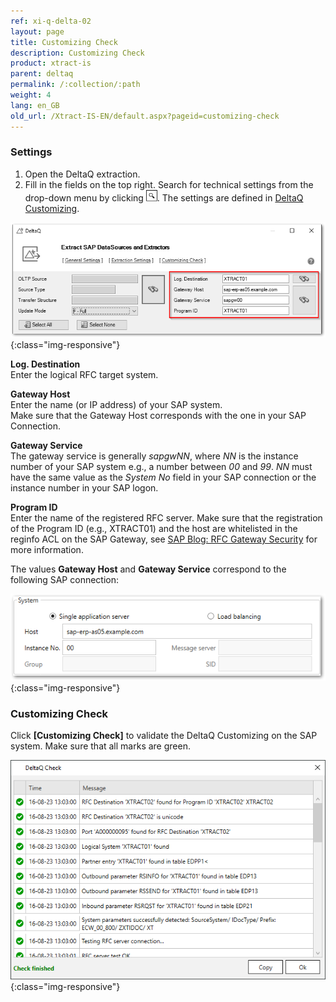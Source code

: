 ```yaml
---
ref: xi-q-delta-02
layout: page
title: Customizing Check
description: Customizing Check
product: xtract-is
parent: deltaq
permalink: /:collection/:path
weight: 4
lang: en_GB
old_url: /Xtract-IS-EN/default.aspx?pageid=customizing-check
---
```


### Settings

1. Open the DeltaQ extraction.
2. Fill in the fields on the top right. Search for technical settings from the drop-down menu by clicking ![magnifying-glass](/img/content/icons/magnifying-glass.png). The settings are defined in [DeltaQ Customizing](../sap-customizing/customizing-for-deltaq).


![deltaq-tech-settings](/img/content/deltaq-tech-settings2.png){:class="img-responsive"}

**Log. Destination**<br>Enter the logical RFC target system.

**Gateway Host**<br>Enter the name (or IP address) of your SAP system. <br>
Make sure that the Gateway Host corresponds with the one in your SAP Connection.

**Gateway Service**<br>The gateway service is generally *sapgwNN*, where *NN* is the instance number of your SAP system e.g., a number between *00* and *99*.
*NN* must have the same value as the *System No* field in your SAP connection or the instance number in your SAP logon. 

**Program ID**<br>Enter the name of the registered RFC server.
Make sure that the registration of the Program ID (e.g., XTRACT01) and the host are whitelisted in the reginfo ACL on the SAP Gateway, see [SAP Blog: RFC Gateway Security](https://blogs.sap.com/2021/01/26/rfc-gateway-security-part-1-basic-understanding/) for more information.


The values **Gateway Host** and **Gateway Service** correspond to the following SAP connection:

![sap-conn-app-ecc](/img/content/sap-conn-app-ecc.png){:class="img-responsive"} 

### Customizing Check

Click **[Customizing Check]** to validate the DeltaQ Customizing on the SAP system.
Make sure that all marks are green. 

![customizing-check-successfull](/img/content/customizing-check-successfull.png){:class="img-responsive"}